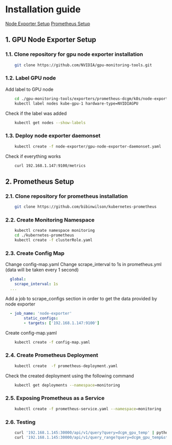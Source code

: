 # Installation guide
[Node Exporter Setup](https://github.com/NVIDIA/gpu-monitoring-tools/tree/master/exporters/prometheus-dcgm) 
[Prometheus Setup](https://devopscube.com/setup-prometheus-monitoring-on-kubernetes/)
## 1\. GPU Node Exporter Setup
### 1.1\. Clone repository for gpu node exporter installation
```bash
	git clone https://github.com/NVIDIA/gpu-monitoring-tools.git
```
### 1.2\. Label GPU node
Add label to GPU node
```bash
	cd ./gpu-monitoring-tools/exporters/prometheus-dcgm/k8s/node-exporter/
	kubectl label nodes kube-gpu-1 hardware-type=NVIDIAGPU
```
Check if the label was added
```bash
	kubectl get nodes --show-labels
```
### 1.3\. Deploy node exporter daemonset
```bash
	kubectl create -f node-exporter/gpu-node-exporter-daemonset.yaml
```
Check if everything works
```bash
	curl 192.168.1.147:9100/metrics
```
## 2\. Prometheus Setup
### 2.1\. Clone repository for prometheus installation
```bash
	git clone https://github.com/bibinwilson/kubernetes-prometheus
```
### 2.2\. Create Monitoring Namespace
```bash
	kubectl create namespace monitoring
	cd ./kubernetes-prometheus
	kubectl create -f clusterRole.yaml
```
### 2.3\. Create Config Map
Change config-map.yaml
Change scrape_interval to 1s in prometheus.yml (data will be taken every 1 second)
```yaml
  global:
    scrape_interval: 1s
  ...
```
Add a job to scrape_configs section in order to get the data provided by node exporter
```yaml
  - job_name: 'node-exporter'
        static_configs:
        - targets: ['192.168.1.147:9100']
```
Create config-map.yaml
```bash
	kubectl create -f config-map.yaml
```
### 2.4\. Create Prometheus Deployment
```bash
	kubectl create  -f prometheus-deployment.yaml
```
Check the created deployment using the following command
```bash
	kubectl get deployments --namespace=monitoring
```
### 2.5\. Exposing Prometheus as a Service
```bash
	kubectl create -f prometheus-service.yaml --namespace=monitoring
```
### 2.6\. Testing
```bash
	curl '192.168.1.145:30000/api/v1/query?query=dcgm_gpu_temp' | python -m json.tool
	curl '192.168.1.145:30000/api/v1/query_range?query=dcgm_gpu_temp&start=Start_Timestamp&end=End_Timestamp&step=1s' | python -m json.tool
```
